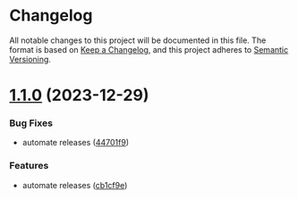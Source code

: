 # Changelog

All notable changes to this project will be documented in this file.
The format is based on [Keep a Changelog](https://keepachangelog.com/en/1.0.0/),
and this project adheres to [Semantic Versioning](https://semver.org/spec/v2.0.0.html).

# [1.1.0](https://github.com/manosbatsis/corda5-testutils/compare/v1.0.5...v1.1.0) (2023-12-29)


### Bug Fixes

* automate releases ([44701f9](https://github.com/manosbatsis/corda5-testutils/commit/44701f9593a963c4df9b46e966e25c193f2dca9c))


### Features

* automate releases ([cb1cf9e](https://github.com/manosbatsis/corda5-testutils/commit/cb1cf9e4f2fd837151e8b413ac4f2318b3096720))

